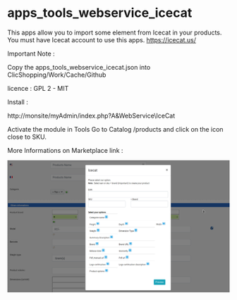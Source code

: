 # apps_tools_webservice_icecat

This apps allow you to import some element from Icecat in your products.
You must have Icecat account to use this apps. https://icecat.us/


Important Note :

Copy the apps_tools_webservice_icecat.json into ClicShopping/Work/Cache/Github

licence  : GPL 2 - MIT

Install :

http://monsite/myAdmin/index.php?A&WebService\IceCat

Activate the module in Tools
Go to Catalog /products and click on the icon close to SKU.

More Informations on Marketplace
link : 

![icecat](https://github.com/ClicShoppingOfficialModulesV3/apps_tools_webservice_icecat/blob/master/ModuleInfosJson/icecat.png)



